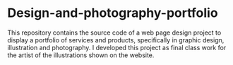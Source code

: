 # Design-and-photography-portfolio
This repository contains the source code of a web page design project to display a portfolio of services and products, specifically in graphic design, illustration and photography. I developed this project as final class work for the artist of the illustrations shown on the website.
